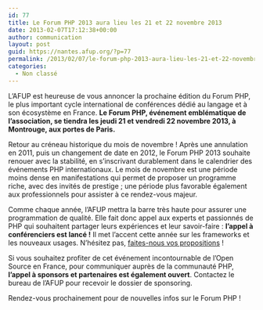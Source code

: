 ```yaml
---
id: 77
title: Le Forum PHP 2013 aura lieu les 21 et 22 novembre 2013
date: 2013-02-07T17:12:38+00:00
author: communication
layout: post
guid: https://nantes.afup.org/?p=77
permalink: /2013/02/07/le-forum-php-2013-aura-lieu-les-21-et-22-novembre-2013/
categories:
  - Non classé
---
```

L&rsquo;AFUP est heureuse de vous annoncer la prochaine édition du Forum PHP, le plus important cycle international de conférences dédié au langage et à son écosystème en France. **Le Forum PHP, événement emblématique de l&rsquo;association, se tiendra les jeudi 21 et vendredi 22 novembre 2013, à Montrouge, aux portes de Paris.**

Retour au créneau historique du mois de novembre ! Après une annulation en 2011, puis un changement de date en 2012, le Forum PHP 2013 souhaite renouer avec la stabilité, en s&rsquo;inscrivant durablement dans le calendrier des événements PHP internationaux. Le mois de novembre est une période moins dense en manifestations qui permet de proposer un programme riche, avec des invités de prestige ; une période plus favorable également aux professionnels pour assister à ce rendez-vous majeur.

Comme chaque année, l&rsquo;AFUP mettra la barre très haute pour assurer une programmation de qualité. Elle fait donc appel aux experts et passionnés de PHP qui souhaitent partager leurs expériences et leur savoir-faire : **l&rsquo;appel à conférenciers est lancé !** Il met l&rsquo;accent cette année sur les frameworks et les nouveaux usages. N&rsquo;hésitez pas, [faites-nous vos propositions](http://www.afup.org/pages/forumphp2013/appel-a-conferenciers.php) !

Si vous souhaitez profiter de cet événement incontournable de l&rsquo;Open Source en France, pour communiquer auprès de la communauté PHP, **l&rsquo;appel à sponsors et partenaires est également ouvert**. Contactez le bureau de l&rsquo;AFUP pour recevoir le dossier de sponsoring.

Rendez-vous prochainement pour de nouvelles infos sur le Forum PHP !